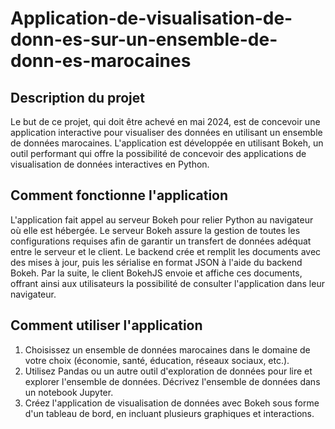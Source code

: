 # Application-de-visualisation-de-donn-es-sur-un-ensemble-de-donn-es-marocaines
## Description du projet
Le but de ce projet, qui doit être achevé en mai 2024, est de concevoir une application interactive pour visualiser des données en utilisant un ensemble de données marocaines. L'application est développée en utilisant Bokeh, un outil performant qui offre la possibilité de concevoir des applications de visualisation de données interactives en Python. 
## Comment fonctionne l'application
L'application fait appel au serveur Bokeh pour relier Python au navigateur où elle est hébergée. Le serveur Bokeh assure la gestion de toutes les configurations requises afin de garantir un transfert de données adéquat entre le serveur et le client. Le backend crée et remplit les documents avec des mises à jour, puis les sérialise en format JSON à l'aide du backend Bokeh. Par la suite, le client BokehJS envoie et affiche ces documents, offrant ainsi aux utilisateurs la possibilité de consulter l'application dans leur navigateur.
## Comment utiliser l'application
1. Choisissez un ensemble de données marocaines dans le domaine de votre choix (économie, santé, éducation, réseaux sociaux, etc.).
2. Utilisez Pandas ou un autre outil d'exploration de données pour lire et explorer l'ensemble de données. Décrivez l'ensemble de données dans un notebook Jupyter.
3. Créez l'application de visualisation de données avec Bokeh sous forme d'un tableau de bord, en incluant plusieurs graphiques et interactions.

